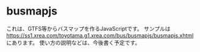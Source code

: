 # busmapjs
これは、GTFS等からバスマップを作るJavaScriptです。
サンプルは<a href="https://ss1.xrea.com/toyotama.g1.xrea.com/bus/busmapjs/busmapjs.xhtml">https://ss1.xrea.com/toyotama.g1.xrea.com/bus/busmapjs/busmapjs.xhtml</a>にあります。
使い方の説明などは、今後書く予定です。
